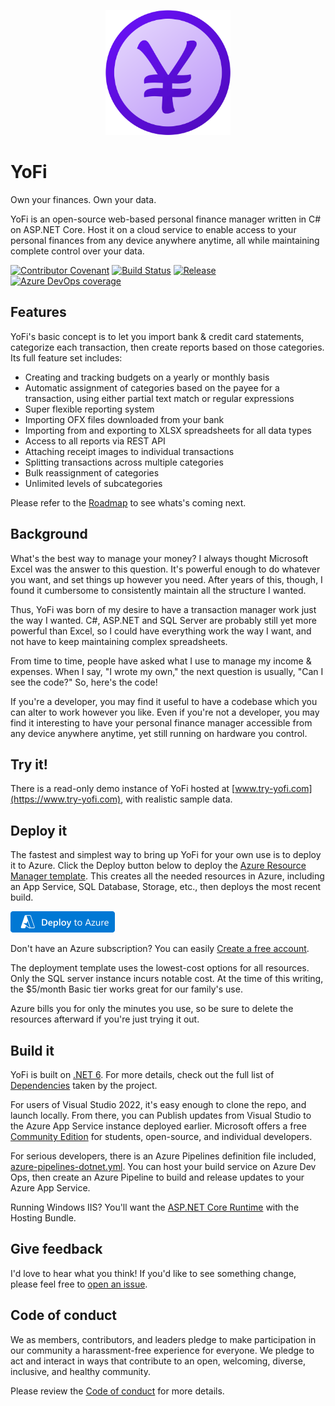 <p align="center"><img src="https://github.com/jcoliz/yofi/blob/master/YoFi.AspNet/wwwroot/icon.svg" alt="YoFi Logo" width="200"></p>

# YoFi

Own your finances. Own your data.

YoFi is an open-source web-based personal finance manager written in C# on ASP<meta/>.NET Core. Host it on a cloud service to enable access to your personal finances from any device anywhere anytime, all while maintaining complete control over your data.

[![Contributor Covenant](https://img.shields.io/badge/Contributor%20Covenant-2.1-4baaaa.svg)](code_of_conduct.md) 
[![Build Status](https://dev.azure.com/jcoliz/YoFi/_apis/build/status/jcoliz.yofi?branchName=master)](https://dev.azure.com/jcoliz/YoFi/_build/latest?definitionId=25&branchName=master)
[![Release](https://jcoliz.vsrm.visualstudio.com/_apis/public/Release/badge/c9089da1-9273-4ee3-b0a0-b26a5e1661d7/1/1)](https://jcoliz.vsrm.visualstudio.com/_apis/public/Release/badge/c9089da1-9273-4ee3-b0a0-b26a5e1661d7/1/1)
[![Azure DevOps coverage](https://img.shields.io/azure-devops/coverage/jcoliz/YoFi/25)](https://dev.azure.com/jcoliz/YoFi/_build?definitionId=25)

## Features

YoFi's basic concept is to let you import bank & credit card statements, categorize each
transaction, then create reports based on those categories. Its full feature set includes:

* Creating and tracking budgets on a yearly or monthly basis
* Automatic assignment of categories based on the payee for a transaction, using either partial text match or regular expressions
* Super flexible reporting system
* Importing OFX files downloaded from your bank
* Importing from and exporting to XLSX spreadsheets for all data types 
* Access to all reports via REST API
* Attaching receipt images to individual transactions
* Splitting transactions across multiple categories
* Bulk reassignment of categories
* Unlimited levels of subcategories

Please refer to the [Roadmap](/docs/Roadmap.md) to see whats's coming next.

## Background

What's the best way to manage your money? I always thought Microsoft Excel was the answer to this
question. It's powerful enough to do whatever you want, and set things up however you need. After
years of this, though, I found it cumbersome to consistently maintain all the structure I wanted.

Thus, YoFi was born of my desire to have a transaction manager work just the way I wanted. C#, ASP<meta/>.NET and SQL Server are probably still yet more powerful than Excel, so I could have everything work the
way I want, and not have to keep maintaining complex spreadsheets.

From time to time, people have asked what I use to manage my income & expenses. When I say, "I wrote
my own," the next question is usually, "Can I see the code?" So, here's the code!

If you're a developer, you may find it useful to have a codebase which you can alter to work however
you like. Even if you're not a developer, you may find it interesting to have your personal finance
manager accessible from any device anywhere anytime, yet still running on hardware you control.

## Try it!

There is a read-only demo instance of YoFi hosted at [www.try-yofi.com](https://www.try-yofi.com), with realistic sample data.

## Deploy it

The fastest and simplest way to bring up YoFi for your own use is to deploy it to Azure.
Click the Deploy button below to deploy the [Azure Resource Manager template](./deploy/ARM-Template.md).
This creates all the needed resources in Azure, including an App Service, SQL Database, 
Storage, etc., then deploys the most recent build. 

[![Deploy To Azure](/docs/images/deploytoazure.png)](https://portal.azure.com/#create/Microsoft.Template/uri/https%3a%2f%2fraw.githubusercontent.com%2fjcoliz%2fyofi%2fmaster%2fdeploy%2fyofi.azuredeploy.json)

Don't have an Azure subscription? You can easily [Create a free account](https://azure.microsoft.com/en-us/free/).

The deployment template uses the lowest-cost options for all resources. Only the SQL server instance 
incurs notable cost. At the time of this writing, the $5/month Basic tier works great for our family's
use.

Azure bills you for only the minutes you use, so be sure to delete the resources afterward if you're just trying it out.

## Build it

YoFi is built on [.NET 6](https://dotnet.microsoft.com/en-us/download/dotnet/6.0). For more details, check out the full list of [Dependencies](/docs/Dependencies.md) taken by the project.

For users of Visual Studio 2022, it's easy enough to clone the repo, and launch locally.
From there, you can Publish updates from Visual Studio to the Azure App Service instance deployed earlier.
Microsoft offers a free [Community Edition](https://visualstudio.microsoft.com/vs/community) for students, open-source, and individual developers.

For serious developers, there is an Azure Pipelines definition file included, [azure-pipelines-dotnet.yml](/azure-pipelines-dotnet.yml). You can host your build
service on Azure Dev Ops, then create an Azure Pipeline to build and release updates to your Azure App Service.

Running Windows IIS? You'll want the [ASP.NET Core Runtime](https://dotnet.microsoft.com/en-us/download/dotnet/6.0) with the Hosting Bundle.

## Give feedback

I'd love to hear what you think! If you'd like to see something change, please feel free to [open an issue](https://github.com/jcoliz/yofi/issues/new).

## Code of conduct

We as members, contributors, and leaders pledge to make participation in our
community a harassment-free experience for everyone. We pledge to act and
interact in ways that contribute to an open, welcoming, diverse, inclusive, 
and healthy community.

Please review the [Code of conduct](/code_of_conduct.md) for more details.

